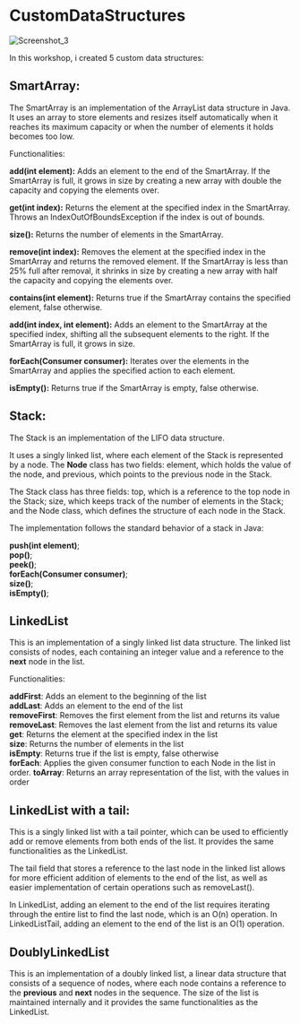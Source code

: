 # CustomDataStructures

![Screenshot_3](https://user-images.githubusercontent.com/110605865/231555457-7095aecc-5bec-464f-95db-f69dffb14436.png)


In this workshop, i created 5 custom data structures:

## SmartArray:

 The SmartArray is an implementation of the ArrayList data structure in Java. It uses an array to store elements and resizes itself automatically when it reaches its maximum capacity or when the number of elements it holds becomes too low. 

Functionalities:

**add(int element):** Adds an element to the end of the SmartArray. If the SmartArray is full, it grows in size by creating a new array with double the capacity and copying the elements over.

**get(int index):** Returns the element at the specified index in the SmartArray. Throws an IndexOutOfBoundsException if the index is out of bounds.

**size():** Returns the number of elements in the SmartArray.

**remove(int index):** Removes the element at the specified index in the SmartArray and returns the removed element. If the SmartArray is less than 25% full after removal, it shrinks in size by creating a new array with half the capacity and copying the elements over.

**contains(int element):** Returns true if the SmartArray contains the specified element, false otherwise.

**add(int index, int element):** Adds an element to the SmartArray at the specified index, shifting all the subsequent elements to the right. If the SmartArray is full, it grows in size.

**forEach(Consumer<Integer> consumer):** Iterates over the elements in the SmartArray and applies the specified action to each element.

**isEmpty():** Returns true if the SmartArray is empty, false otherwise.

## Stack:

The Stack is an implementation of the LIFO data structure.

It uses a singly linked list, where each element of the Stack is represented by a node. The **Node** class has two fields: element, which holds the value of the node, and previous, which points to the previous node in the Stack.

The Stack class has three fields: top, which is a reference to the top node in the Stack; size, which keeps track of the number of elements in the Stack; and the Node class, which defines the structure of each node in the Stack.

The implementation follows the standard behavior of a stack in Java:

**push(int element)**;  
**pop()**;  
**peek()**;  
**forEach(Consumer<Integer> consumer)**;  
**size()**;  
**isEmpty()**;  
## LinkedList

This is an implementation of a singly linked list data structure.
The linked list consists of nodes, each containing an integer value and a reference to the **next** node in the list.

Functionalities:

**addFirst**: Adds an element to the beginning of the list  
**addLast**: Adds an element to the end of the list  
**removeFirst**: Removes the first element from the list and returns its value  
**removeLast**: Removes the last element from the list and returns its value  
**get**: Returns the element at the specified index in the list  
**size**: Returns the number of elements in the list  
**isEmpty**: Returns true if the list is empty, false otherwise  
**forEach**: Applies the given consumer function to each Node in the list in order.
**toArray**: Returns an array representation of the list, with the values in order
## LinkedList with a tail:

This is a singly linked list with a tail pointer, which can be used to efficiently add or remove elements from both ends of the list. It provides the same functionalities as the LinkedList.
 
The tail field that stores a reference to the last node in the linked list allows for more efficient addition of elements to the end of the list, as well as easier implementation of certain operations such as removeLast().

In LinkedList, adding an element to the end of the list requires iterating through the entire list to find the last node, which is an O(n) operation. In LinkedListTail, adding an element to the end of the list is an O(1) operation.
## DoublyLinkedList

This is an implementation of a doubly linked list, a linear data structure that consists of a sequence of nodes, where each node contains a reference to the **previous** and **next** nodes in the sequence. The size of the list is maintained internally and it provides the same functionalities as the LinkedList.
